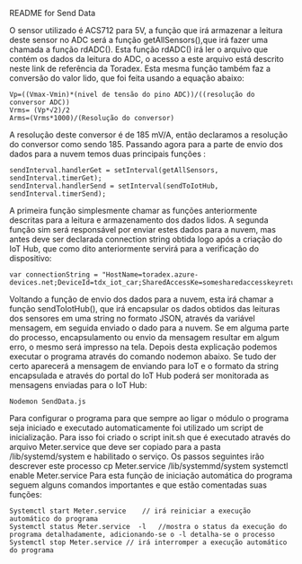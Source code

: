 README for Send Data 

 O sensor utilizado é ACS712 para 5V, a função que irá armazenar a leitura deste sensor no ADC será a função getAllSensors(),que irá fazer uma chamada a função rdADC(). Esta função rdADC() irá ler o arquivo que contém os dados da leitura do ADC, o acesso a este arquivo está descrito neste link de referência da Toradex. Esta mesma função também faz a conversão do valor lido, que foi feita usando a equação abaixo:

    Vp=((Vmax-Vmin)*(nivel de tensão do pino ADC))/((resolução do conversor ADC))
    Vrms= (Vp*√2)/2 
    Arms=(Vrms*1000)/(Resolução do conversor)
    
 A resolução deste conversor é de 185 mV/A, então declaramos a resolução do conversor como sendo 185. Passando agora para a parte de envio dos dados para a nuvem temos duas principais funções :

    sendInterval.handlerGet = setInterval(getAllSensors, sendInterval.timerGet);
    sendInterval.handlerSend = setInterval(sendToIotHub, sendInterval.timerSend);

A primeira função simplesmente chamar as funções anteriormente descritas para a leitura e armazenamento dos dados lidos. A segunda função sim será responsável por enviar estes dados para a nuvem, mas antes deve ser declarada connection string obtida
logo após a criação do IoT Hub, que como dito anteriormente servirá para a verificação do dispositivo:

    var connectionString = "HostName=toradex.azure-devices.net;DeviceId=tdx_iot_car;SharedAccessKe=somesharedaccesskeyreturned" 
Voltando a função de envio dos dados para a nuvem, esta irá chamar a função sendToIotHub(), que irá encapsular os dados obtidos
das leituras dos sensores em uma string no formato JSON, através da variável mensagem, em seguida enviado o dado para a nuvem.
Se em alguma parte do processo, encapsulamento ou envio da mensagem resultar em algum erro, o mesmo será impresso na tela. Depois desta explicação podemos executar o programa através do comando nodemon abaixo. Se tudo der certo aparecerá a mensagem
de enviando para IoT e o formato da string encapsulada e através do portal do IoT Hub poderá ser monitorada as mensagens
enviadas para o IoT Hub:

    Nodemon SendData.js

Para configurar o programa para que sempre ao ligar o módulo o programa seja iniciado e executado automaticamente foi utilizado
um script de inicialização. Para isso foi criado o script init.sh que é executado através do arquivo Meter.service que deve ser
copiado para a pasta /lib/systemd/system e habilitado o serviço. Os passos seguintes irão descrever este processo
cp Meter.service /lib/systemmd/system
systemctl enable Meter.service
Para esta função de iniciação automática do programa seguem alguns comandos importantes e que estão comentadas suas funções:
    
    Systemctl start Meter.service    // irá reiniciar a execução automático do programa  
    Systemctl status Meter.service  -l   //mostra o status da execução do programa detalhadamente, adicionando-se o -l detalha-se o processo
    Systemctl stop Meter.service // irá interromper a execução automático do programa
